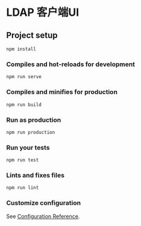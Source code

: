 # LDAP 客户端UI

## Project setup
```
npm install
```

### Compiles and hot-reloads for development
```
npm run serve
```

### Compiles and minifies for production
```
npm run build
```

### Run as production

```
npm run production
```

### Run your tests

```
npm run test
```

### Lints and fixes files
```
npm run lint
```

### Customize configuration
See [Configuration Reference](https://cli.vuejs.org/config/).
